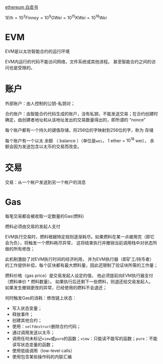
[ethereum 白皮书](https://ethereum.org/en/whitepaper/)

$1 Eth = 10^{3} Finney = 10^{9} GWei  = 10^{15} KWei = 10^{18} Wei$ 



# EVM

EVM是以太坊智能合约的运行环境

EVM内运行的代码不能访问网络，文件系统或其他进程。 甚至智能合约之间的访问也是受限的。

# 账户

外部账户：由人控制的公钥-私钥对；

合约账户：由智能合约代码生成的账户，没有私钥，不能发送交易；在合约创建时确定，由创建者地址和从该地址发出的交易数量得出的，即所谓的 “nonce”

每个账户都有一个持久的键值存储，将256位的字映射到256位的字，称为 存储

每个账户有一个以太 余额 （ balance ）（单位是`wei`， 1 ether = $10^{18}$ wei）， 余额会因为发送包含以太币的交易而改变。

# 交易

交易：从一个帐户发送到另一个帐户的消息


# Gas

每笔交易都会被收取一定数量的Gas(燃料)

燃料必须由交易的发起人支付

EVM执行交易时，燃料根据特定规则逐渐耗尽。如果燃料在某一点被用完（即它会为负），将触发一个燃料耗尽异常， 这将结束执行并撤销当前调用栈中对状态所做的所有修改；

此机制激励了对EVM执行时间的经济利用， 并为EVM执行器（即矿工/持币者）的工作提供补偿，每个区块都有最大燃料量，因此还限制了验证块所需的工作量；

燃料价格（gas price）是交易发起人设定的值， 他必须提前向EVM执行器支付（燃料单价 * 燃料数量）。 如果执行后还剩下一些燃料，则退还给交易发起人。 如果发生撤销更改的异常，已经使用的燃料不会退还；

何时触发Gas的消耗：修改链上状态：
- 写入状态变量；
- 释放事件；
- 创建其他合约；
- 使用：`selfdestruct`删除合约代码；
- 通过调用发送以太币；
- 调用任何未标记`view`或`pure`的函数；`view`：只能读不能写的函数；`pure`：不能读写状态变量的函数；
- 使用低级调用（low-level calls）
- 使用包含某些操作码的内联汇编